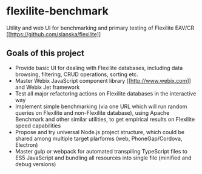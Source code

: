 # flexilite-benchmark
Utility and web UI for benchmarking and primary testing of Flexilite EAV/CR
[[https://github.com/slanska/flexilite]]

## Goals of this project

* Provide basic UI for dealing with Flexilite databases, including
data browsing, filtering, CRUD operations, sorting etc.
* Master Webix JavaScript component library [[http://www.webix.com]] and
Webix Jet framework 
* Test all major refactoring actions on Flexilite databases in the interactive
way
* Implement simple benchmarking (via one URL which will run random queries 
on Flexilite and non-Flexilite database), using Apache Benchmark and other
similar utilities, to get empirical results on Flexilite speed capabilities
* Propose and try universal Node.js project structure, which could be 
shared among multiple target plarforms (web, PhoneGap/Cordova, Electron)
* Master gulp or webpack for automated transpiling TypeScript files to ES5
 JavaScript and bundling all resources into single file (minified and debug
 versions)

